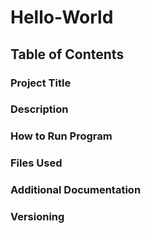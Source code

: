 # Hello-World
## Table of Contents
### Project Title
### Description
### How to Run Program
### Files Used
### Additional Documentation
### Versioning
